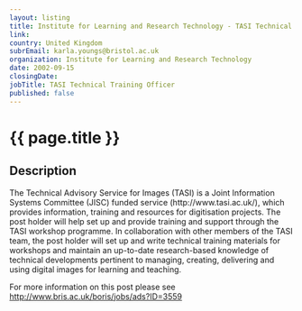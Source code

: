 ```yaml
---
layout: listing
title: Institute for Learning and Research Technology - TASI Technical Training Officer
link:
country: United Kingdom
subrEmail: karla.youngs@bristol.ac.uk
organization: Institute for Learning and Research Technology 
date: 2002-09-15
closingDate: 
jobTitle: TASI Technical Training Officer
published: false
---
```



# {{ page.title }}

## Description


<p>The Technical Advisory Service for Images (TASI) is a Joint Information Systems Committee (JISC) funded service (http://www.tasi.ac.uk/), which provides information, training and resources for digitisation projects. The post holder will help set up and provide training and support through the TASI workshop programme. In collaboration with other members of the TASI team, the post holder will set up and write technical training materials for workshops and maintain an up-to-date research-based knowledge of technical developments pertinent to managing, creating, delivering and using digital images for learning and teaching.</p>

<p>For more information on this post please see <a href="http://www.bris.ac.uk/boris/jobs/ads?ID=3559">http://www.bris.ac.uk/boris/jobs/ads?ID=3559</a></p>
